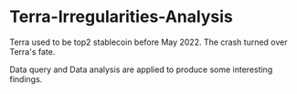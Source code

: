 # Terra-Irregularities-Analysis

Terra used to be top2 stablecoin before May 2022. The crash turned over Terra's fate.

Data query and Data analysis are applied to produce some interesting findings.
